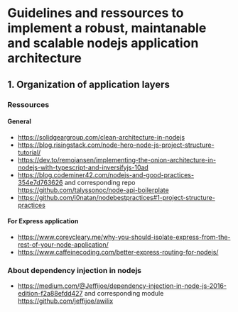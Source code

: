 # Guidelines and ressources to implement a robust, maintanable and scalable nodejs application architecture

## 1. Organization of application layers

### Ressources

#### General

- https://solidgeargroup.com/clean-architecture-in-nodejs
- https://blog.risingstack.com/node-hero-node-js-project-structure-tutorial/
- https://dev.to/remojansen/implementing-the-onion-architecture-in-nodejs-with-typescript-and-inversifyjs-10ad
- https://blog.codeminer42.com/nodejs-and-good-practices-354e7d763626 and corresponding repo https://github.com/talyssonoc/node-api-boilerplate
- https://github.com/i0natan/nodebestpractices#1-project-structure-practices


#### For Express application  

- https://www.coreycleary.me/why-you-should-isolate-express-from-the-rest-of-your-node-application/
- https://www.caffeinecoding.com/better-express-routing-for-nodejs/

### About dependency injection in nodejs

- https://medium.com/@Jeffijoe/dependency-injection-in-node-js-2016-edition-f2a88efdd427 and corresponding module https://github.com/jeffijoe/awilix
